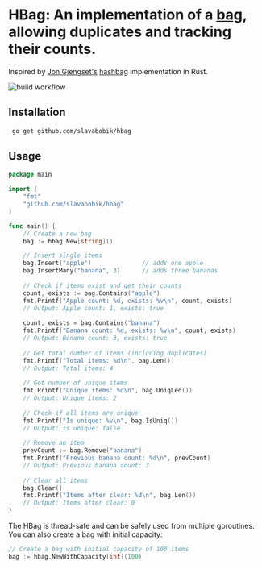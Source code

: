 # HBag: An implementation of a [bag](https://en.wikipedia.org/wiki/Set_(abstract_data_type)#Multiset), allowing duplicates and tracking their counts.
Inspired by [Jon Gjengset's](https://github.com/jonhoo) [hashbag](https://github.com/jonhoo/hashbag) implementation in Rust.

![build workflow](https://github.com/slavabobik/hbag/actions/workflows/go.yml/badge.svg)

## Installation

```bash
 go get github.com/slavabobik/hbag
```

## Usage

```go
package main

import (
    "fmt"
    "github.com/slavabobik/hbag"
)

func main() {
    // Create a new bag
    bag := hbag.New[string]()

    // Insert single items
    bag.Insert("apple")              // adds one apple
    bag.InsertMany("banana", 3)      // adds three bananas
    
    // Check if items exist and get their counts
    count, exists := bag.Contains("apple")
    fmt.Printf("Apple count: %d, exists: %v\n", count, exists)
    // Output: Apple count: 1, exists: true
    
    count, exists = bag.Contains("banana")
    fmt.Printf("Banana count: %d, exists: %v\n", count, exists)
    // Output: Banana count: 3, exists: true
    
    // Get total number of items (including duplicates)
    fmt.Printf("Total items: %d\n", bag.Len())
    // Output: Total items: 4
    
    // Get number of unique items
    fmt.Printf("Unique items: %d\n", bag.UniqLen())
    // Output: Unique items: 2
    
    // Check if all items are unique
    fmt.Printf("Is unique: %v\n", bag.IsUniq())
    // Output: Is unique: false
    
    // Remove an item
    prevCount := bag.Remove("banana")
    fmt.Printf("Previous banana count: %d\n", prevCount)
    // Output: Previous banana count: 3
    
    // Clear all items
    bag.Clear()
    fmt.Printf("Items after clear: %d\n", bag.Len())
    // Output: Items after clear: 0
}
```

The HBag is thread-safe and can be safely used from multiple goroutines. You can also create a bag with initial capacity:

```go
// Create a bag with initial capacity of 100 items
bag := hbag.NewWithCapacity[int](100)
```
